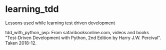 # learning_tdd
Lessons used while learning test driven development

tdd_with_python_jwp: From safaribooksonline.com, videos and books "Test-Driven Development with Python, 2nd Edition by Harry J.W. Percival". Taken 2018-12. 
